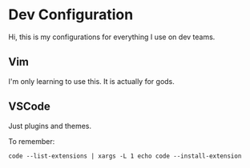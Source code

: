 # Dev Configuration

Hi, this is my configurations for everything I use on dev teams.

## Vim

I'm only learning to use this. It is actually for gods.

## VSCode

Just plugins and themes.

To remember: 

`code --list-extensions | xargs -L 1 echo code --install-extension`